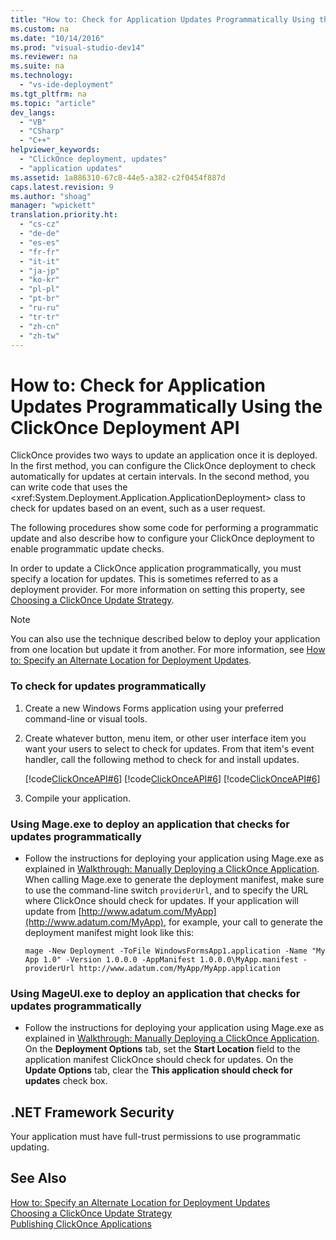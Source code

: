 ```yaml
---
title: "How to: Check for Application Updates Programmatically Using the ClickOnce Deployment API"
ms.custom: na
ms.date: "10/14/2016"
ms.prod: "visual-studio-dev14"
ms.reviewer: na
ms.suite: na
ms.technology: 
  - "vs-ide-deployment"
ms.tgt_pltfrm: na
ms.topic: "article"
dev_langs: 
  - "VB"
  - "CSharp"
  - "C++"
helpviewer_keywords: 
  - "ClickOnce deployment, updates"
  - "application updates"
ms.assetid: 1a886310-67c8-44e5-a382-c2f0454f887d
caps.latest.revision: 9
ms.author: "shoag"
manager: "wpickett"
translation.priority.ht: 
  - "cs-cz"
  - "de-de"
  - "es-es"
  - "fr-fr"
  - "it-it"
  - "ja-jp"
  - "ko-kr"
  - "pl-pl"
  - "pt-br"
  - "ru-ru"
  - "tr-tr"
  - "zh-cn"
  - "zh-tw"
---
```

# How to: Check for Application Updates Programmatically Using the ClickOnce Deployment API
ClickOnce provides two ways to update an application once it is deployed. In the first method, you can configure the ClickOnce deployment to check automatically for updates at certain intervals. In the second method, you can write code that uses the \<xref:System.Deployment.Application.ApplicationDeployment> class to check for updates based on an event, such as a user request.  
  
 The following procedures show some code for performing a programmatic update and also describe how to configure your ClickOnce deployment to enable programmatic update checks.  
  
 In order to update a ClickOnce application programmatically, you must specify a location for updates. This is sometimes referred to as a deployment provider. For more information on setting this property, see [Choosing a ClickOnce Update Strategy](../deployment/choosing-a-clickonce-update-strategy.md).  
  
> [!NOTE]
>  You can also use the technique described below to deploy your application from one location but update it from another. For more information, see [How to: Specify an Alternate Location for Deployment Updates](../deployment/how-to--specify-an-alternate-location-for-deployment-updates.md).  
  
### To check for updates programmatically  
  
1.  Create a new Windows Forms application using your preferred command-line or visual tools.  
  
2.  Create whatever button, menu item, or other user interface item you want your users to select to check for updates. From that item's event handler, call the following method to check for and install updates.  
  
     [!code[ClickOnceAPI#6](../deployment/codesnippet/CSharp/how-to--check-for-application-updates-programmatically-using-the-clickonce-deployment-api_1.cs)]
[!code[ClickOnceAPI#6](../deployment/codesnippet/CPP/how-to--check-for-application-updates-programmatically-using-the-clickonce-deployment-api_1.cpp)]
[!code[ClickOnceAPI#6](../deployment/codesnippet/VisualBasic/how-to--check-for-application-updates-programmatically-using-the-clickonce-deployment-api_1.vb)]  
  
3.  Compile your application.  
  
### Using Mage.exe to deploy an application that checks for updates programmatically  
  
-   Follow the instructions for deploying your application using Mage.exe as explained in [Walkthrough: Manually Deploying a ClickOnce Application](../deployment/walkthrough--manually-deploying-a-clickonce-application.md). When calling Mage.exe to generate the deployment manifest, make sure to use the command-line switch `providerUrl`, and to specify the URL where ClickOnce should check for updates. If your application will update from [http://www.adatum.com/MyApp](http://www.adatum.com/MyApp), for example, your call to generate the deployment manifest might look like this:  
  
    ```  
    mage -New Deployment -ToFile WindowsFormsApp1.application -Name "My App 1.0" -Version 1.0.0.0 -AppManifest 1.0.0.0\MyApp.manifest -providerUrl http://www.adatum.com/MyApp/MyApp.application  
    ```  
  
### Using MageUI.exe to deploy an application that checks for updates programmatically  
  
-   Follow the instructions for deploying your application using Mage.exe as explained in [Walkthrough: Manually Deploying a ClickOnce Application](../deployment/walkthrough--manually-deploying-a-clickonce-application.md). On the **Deployment Options** tab, set the **Start Location** field to the application manifest ClickOnce should check for updates. On the **Update Options** tab, clear the **This application should check for updates** check box.  
  
## .NET Framework Security  
 Your application must have full-trust permissions to use programmatic updating.  
  
## See Also  
 [How to: Specify an Alternate Location for Deployment Updates](../deployment/how-to--specify-an-alternate-location-for-deployment-updates.md)   
 [Choosing a ClickOnce Update Strategy](../deployment/choosing-a-clickonce-update-strategy.md)   
 [Publishing ClickOnce Applications](../deployment/publishing-clickonce-applications.md)